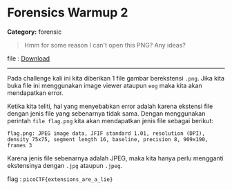 # Forensics Warmup 2
**Category:** forensic
> Hmm for some reason I can't open this PNG? Any ideas?

file : [Download](https://2018shell.picoctf.com/static/0fde1a3e09824365348827194db9cdde/flag.png)

---

Pada challenge kali ini kita diberikan 1 file gambar berekstensi `.png`. Jika kita buka file ini menggunakan image viewer ataupun `eog` maka kita akan mendapatkan error.

Ketika kita teliti, hal yang menyebabkan error adalah karena ekstensi file dengan jenis file yang sebenarnya tidak sama. Dengan menggunakan perintah `file flag.png` kita akan mendapatkan jenis file sebagai berikut:
```
flag.png: JPEG image data, JFIF standard 1.01, resolution (DPI), density 75x75, segment length 16, baseline, precision 8, 909x190, frames 3
```

Karena jenis file sebenarnya adalah JPEG, maka kita hanya perlu mengganti ekstensinya dengan `.jpg` ataupun `.jpeg`.

flag : `picoCTF{extensions_are_a_lie}`